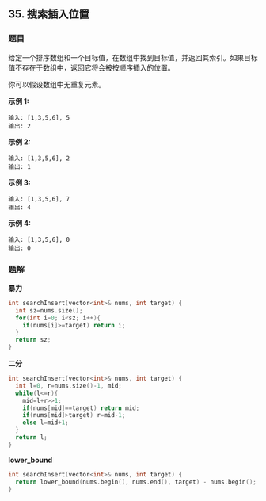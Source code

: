 ## 35. 搜索插入位置

### 题目

给定一个排序数组和一个目标值，在数组中找到目标值，并返回其索引。如果目标值不存在于数组中，返回它将会被按顺序插入的位置。

你可以假设数组中无重复元素。

**示例 1:**

```
输入: [1,3,5,6], 5
输出: 2
```

**示例 2:**

```
输入: [1,3,5,6], 2
输出: 1
```

**示例 3:**

```
输入: [1,3,5,6], 7
输出: 4
```

**示例 4:**

```
输入: [1,3,5,6], 0
输出: 0
```

### 题解

**暴力**

```cpp
int searchInsert(vector<int>& nums, int target) {
  int sz=nums.size();
  for(int i=0; i<sz; i++){
    if(nums[i]>=target) return i;
  }
  return sz;
}
```

**二分**

```cpp
int searchInsert(vector<int>& nums, int target) {
  int l=0, r=nums.size()-1, mid;
  while(l<=r){
    mid=l+r>>1;
    if(nums[mid]==target) return mid;
    if(nums[mid]>target) r=mid-1;
    else l=mid+1;
  }
  return l;
}
```

**lower_bound**

```cpp
int searchInsert(vector<int>& nums, int target) {
  return lower_bound(nums.begin(), nums.end(), target) - nums.begin();
}
```